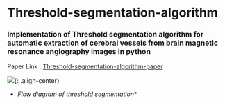 # Threshold-segmentation-algorithm

### Implementation of Threshold segmentation algorithm for automatic extraction of cerebral vessels from brain magnetic resonance angiography images in python

Paper Link : [Threshold-segmentation-algorithm-paper][Threshold-segmentation-algorithm]

[Threshold-segmentation-algorithm]: https://pubmed.ncbi.nlm.nih.gov/25497064/"



![](https://user-images.githubusercontent.com/66903108/166236862-8bf4b570-77e8-4883-a3b9-6bd67f7dde1e.png){: .align-center}
* <em>Flow diagram of threshold segmentation</em>*



